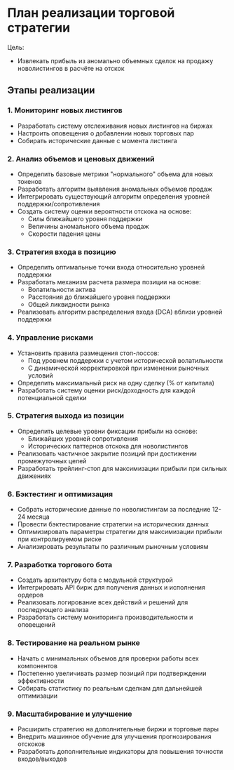 # План реализации торговой стратегии

Цель:

- Извлекать прибыль из аномально объемных сделок на продажу новолистингов в расчёте на отскок

## Этапы реализации

### 1. Мониторинг новых листингов

- Разработать систему отслеживания новых листингов на биржах
- Настроить оповещения о добавлении новых торговых пар
- Собирать исторические данные с момента листинга

### 2. Анализ объемов и ценовых движений

- Определить базовые метрики "нормального" объема для новых токенов
- Разработать алгоритм выявления аномальных объемов продаж
- Интегрировать существующий алгоритм определения уровней поддержки/сопротивления
- Создать систему оценки вероятности отскока на основе:
  - Силы ближайшего уровня поддержки
  - Величины аномального объема продаж
  - Скорости падения цены

### 3. Стратегия входа в позицию

- Определить оптимальные точки входа относительно уровней поддержки
- Разработать механизм расчета размера позиции на основе:
  - Волатильности актива
  - Расстояния до ближайшего уровня поддержки
  - Общей ликвидности рынка
- Реализовать алгоритм распределения входа (DCA) вблизи уровней поддержки

### 4. Управление рисками

- Установить правила размещения стоп-лоссов:
  - Под уровнем поддержки с учетом исторической волатильности
  - С динамической корректировкой при изменении рыночных условий
- Определить максимальный риск на одну сделку (% от капитала)
- Разработать систему оценки риск/доходность для каждой потенциальной сделки

### 5. Стратегия выхода из позиции

- Определить целевые уровни фиксации прибыли на основе:
  - Ближайших уровней сопротивления
  - Исторических паттернов отскока для новолистингов
- Реализовать частичное закрытие позиций при достижении промежуточных целей
- Разработать трейлинг-стоп для максимизации прибыли при сильных движениях

### 6. Бэктестинг и оптимизация

- Собрать исторические данные по новолистингам за последние 12-24 месяца
- Провести бэктестирование стратегии на исторических данных
- Оптимизировать параметры стратегии для максимизации прибыли при контролируемом риске
- Анализировать результаты по различным рыночным условиям

### 7. Разработка торгового бота

- Создать архитектуру бота с модульной структурой
- Интегрировать API бирж для получения данных и исполнения ордеров
- Реализовать логирование всех действий и решений для последующего анализа
- Разработать систему мониторинга производительности и оповещений

### 8. Тестирование на реальном рынке

- Начать с минимальных объемов для проверки работы всех компонентов
- Постепенно увеличивать размер позиций при подтверждении эффективности
- Собирать статистику по реальным сделкам для дальнейшей оптимизации

### 9. Масштабирование и улучшение

- Расширить стратегию на дополнительные биржи и торговые пары
- Внедрить машинное обучение для улучшения прогнозирования отскоков
- Разработать дополнительные индикаторы для повышения точности входов/выходов
